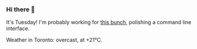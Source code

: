### Hi there :wave:

It's Tuesday! I'm probably working for [this bunch](https://github.com/kohofinancial), polishing a command line interface.

Weather in Toronto: overcast, at +21°C.
